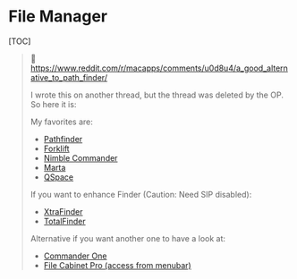 # File Manager

[TOC]

> :link: https://www.reddit.com/r/macapps/comments/u0d8u4/a_good_alternative_to_path_finder/
>
> I wrote this on another thread, but the thread was deleted by the OP. So here it is:
>
> My favorites are:
>
> - [Pathfinder](https://www.cocoatech.io)
> - [Forklift](https://binarynights.com/)
> - [Nimble Commander](https://magnumbytes.com/)
> - [Marta](https://marta.sh/)
> - [QSpace](https://qspace.awehunt.com/en-us/index.html)
>
> If you want to enhance Finder (Caution: Need SIP disabled):
>
> - [XtraFinder](https://www.trankynam.com/xtrafinder/)
> - [TotalFinder](https://totalfinder.binaryage.com/)
>
> Alternative if you want another one to have a look at:
>
> - [Commander One](https://mac.eltima.com/file-manager.html)
> - [File Cabinet Pro (access from menubar)](https://apptyrant.com/file-cabinet-pro-help/)

